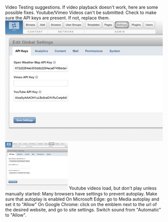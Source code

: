 Video Testing suggestions.
If video playback doesn't work, here are some possible fixes.
Youtube/Vimeo Videos can't be submitted:
    Check to make sure the API keys are present. If not, replace them.
    ![alt text](API_Key_Location.png)
    <img src="API_Key_Location.png" alt="drawing" width="200"/>
Youtube videos load, but don't play unless manually started:
    Many browsers have settings to prevent autoplay. Make sure that autoplay is enabled
        On Microsoft Edge: go to Media autoplay and set it to "Allow"
        On Google Chrome: click on the emblem next to the url of the desired website, and go to site settings. Switch sound from "Automatic" to "Allow".

